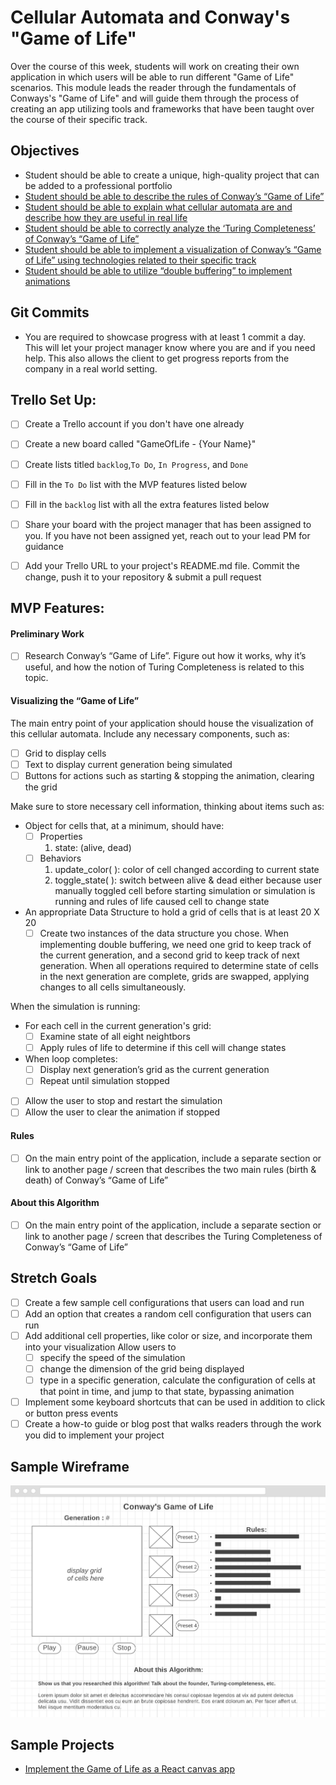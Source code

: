 # Cellular Automata and Conway's "Game of Life"

Over the course of this week, students will work on creating their own application in which users will be able to run different "Game of Life" scenarios. This module leads the reader through the fundamentals of Conways's "Game of Life" and will guide them through the process of creating an app utilizing tools and frameworks that have been taught over the course of their specific track.


## Objectives
* Student should be able to create a unique, high-quality project that can be added to a professional portfolio
* [Student should be able to describe the rules of Conway’s “Game of Life”](objectives/rules-game-life)
* [Student should be able to explain what cellular automata are and describe how they are useful in real life](objectives/explain-describe-ca)
* [Student should be able to correctly analyze the ‘Turing Completeness’ of Conway’s “Game of Life”](objectives/turing-complete)
* [Student should be able to implement a visualization of Conway’s “Game of Life” using technologies related to their specific track](objectives/visualization)
* [Student should be able to utilize “double buffering” to implement animations](objectives/double-buffer)


## Git Commits

- You are required to showcase progress with at least 1 commit a day.
  This will let your project manager know where you are and if you need
  help. This also allows the client to get progress reports from the
  company in a real world setting.


## Trello Set Up:

- [ ] Create a Trello account if you don't have one already
- [ ] Create a new board called "GameOfLife - {Your Name}"
- [ ] Create lists titled `backlog`,`To Do`, `In Progress`, and `Done`
- [ ] Fill in the `To Do` list with the MVP features listed below
- [ ] Fill in the `backlog` list with all the extra features listed below
- [ ] Share your board with the project manager that has been assigned to you. If you have not been assigned yet, reach out to your lead PM for guidance
- [ ] Add your Trello URL to your project's README.md file. Commit the change, push it to your repository & submit a pull request


## MVP Features:

#### Preliminary Work
- [ ] Research Conway’s “Game of Life”. Figure out how it works, why it’s useful, and how the notion of Turing Completeness is related to this topic.

#### Visualizing the “Game of Life”
The main entry point of your application should house the visualization of this cellular automata. Include any necessary components, such as:
- [ ] Grid to display cells
- [ ] Text to display current generation being simulated
- [ ] Buttons for actions such as starting & stopping the animation, clearing the grid

Make sure to store necessary cell information, thinking about items such as:
* Object for cells that, at a minimum, should have:
    - [ ] Properties
        1. state: (alive, dead)
    - [ ] Behaviors
        1. update_color( ): color of cell changed according to current state
        2. toggle_state( ): switch between alive & dead either because user manually toggled cell before starting simulation or simulation is running and rules of life caused cell to change state
* An appropriate Data Structure to hold a grid of cells that is at least 20 X 20
    - [ ] Create two instances of the data structure you chose. When implementing double buffering, we need one grid to keep track of the current generation, and a second grid to keep track of next generation. When all operations required to determine state of cells in the next generation are complete, grids are swapped, applying changes to all cells simultaneously.

When the simulation is running:        
* For each cell in the current generation's grid:
    - [ ] Examine state of all eight neightbors
    - [ ] Apply rules of life to determine if this cell will change states
* When loop completes:
    - [ ] Display next generation’s grid as the current generation
    - [ ] Repeat until simulation stopped
- [ ] Allow the user to stop and restart the simulation
- [ ] Allow the user to clear the animation if stopped

#### Rules 
- [ ] On the main entry point of the application, include a separate section or link to another page / screen that describes the two main rules (birth & death) of Conway’s “Game of Life”

#### About this Algorithm
- [ ]  On the main entry point of the application, include a separate section or link to another page / screen that describes the Turing Completeness of Conway’s “Game of Life”


## Stretch Goals
- [ ] Create a few sample cell configurations that users can load and run
- [ ] Add an option that creates a random cell configuration that users can run
- [ ] Add additional cell properties, like color or size, and incorporate them into your visualization
Allow users to 
    - [ ] specify the speed of the simulation
    - [ ] change the dimension of the grid being displayed
    - [ ] type in a specific generation, calculate the configuration of cells at that point in time, and jump to that state, bypassing animation
- [ ] Implement some keyboard shortcuts that can be used in addition to click or button press events
- [ ] Create a how-to guide or blog post that walks readers through the work you did to implement your project

## Sample Wireframe

![wireframe](wireframes/wireframe_1.png)


## Sample Projects

* [Implement the Game of Life as a React canvas app](projects/life)
